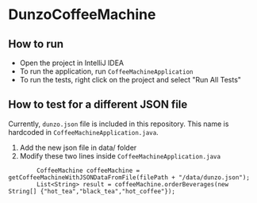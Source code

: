 # DunzoCoffeeMachine

## How to run

- Open the project in IntelliJ IDEA
- To run the application, run `CoffeeMachineApplication`
- To run the tests, right click on the project and select "Run All Tests"

## How to test for a different JSON file

Currently, `dunzo.json` file is included in this repository. This name is hardcoded in `CoffeeMachineApplication.java`.
1. Add the new json file in data/ folder
2. Modify these two lines inside `CoffeeMachineApplication.java`

```
        CoffeeMachine coffeeMachine = getCoffeeMachineWithJSONDataFromFile(filePath + "/data/dunzo.json");
        List<String> result = coffeeMachine.orderBeverages(new String[] {"hot_tea","black_tea","hot_coffee"});
```
